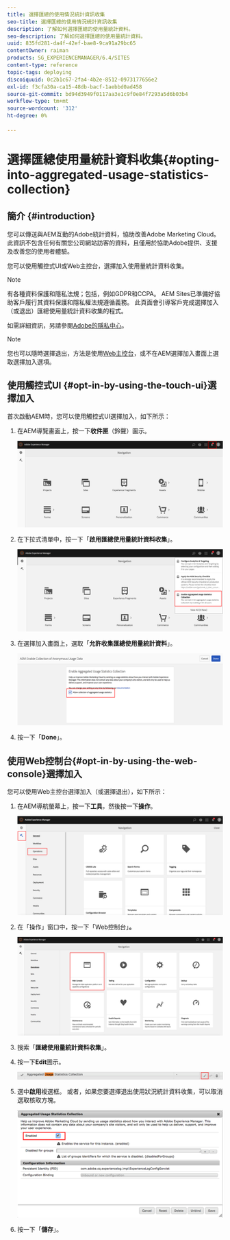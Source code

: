 ```yaml
---
title: 選擇匯總的使用情況統計資訊收集
seo-title: 選擇匯總的使用情況統計資訊收集
description: 了解如何選擇匯總的使用量統計資料。
seo-description: 了解如何選擇匯總的使用量統計資料。
uuid: 835fd281-da4f-42ef-bae8-9ca91a29bc65
contentOwner: raiman
products: SG_EXPERIENCEMANAGER/6.4/SITES
content-type: reference
topic-tags: deploying
discoiquuid: 0c2b1c67-2fa4-4b2e-8512-0973177656e2
exl-id: f3cfa30a-ca15-48db-bacf-1aebbd0ad458
source-git-commit: bd94d3949f0117aa3e1c9f0e84f7293a5d6b03b4
workflow-type: tm+mt
source-wordcount: '312'
ht-degree: 0%

---
```


# 選擇匯總使用量統計資料收集{#opting-into-aggregated-usage-statistics-collection}

## 簡介 {#introduction}

您可以傳送與AEM互動的Adobe統計資料，協助改善Adobe Marketing Cloud。 此資訊不包含任何有關您公司網站訪客的資料，且僅用於協助Adobe提供、支援及改善您的使用者體驗。

您可以使用觸控式UI或Web主控台，選擇加入使用量統計資料收集。

>[!NOTE]
>
>有各種資料保護和隱私法規；包括，例如GDPR和CCPA。 AEM Sites已準備好協助客戶履行其資料保護和隱私權法規遵循義務。 此頁面會引導客戶完成選擇加入（或退出）匯總使用量統計資料收集的程式。
>
>如需詳細資訊，另請參閱[Adobe的隱私中心](https://www.adobe.com/privacy.html)。

>[!NOTE]
>
>您也可以隨時選擇退出，方法是使用[Web主控台](/help/sites-deploying/opt-in-aggregated-usage-statistics.md#opt-in-by-using-the-web-console)，或不在AEM選擇加入畫面上選取選擇加入選項。

## 使用觸控式UI {#opt-in-by-using-the-touch-ui}選擇加入

首次啟動AEM時，您可以使用觸控式UI選擇加入，如下所示：

1. 在AEM導覽畫面上，按一下&#x200B;**收件匣**（鈴聲）圖示。

   ![usage_statisticsnavigationscreen](assets/usage_statisticsnavigationscreen.png)

1. 在下拉式清單中，按一下「**啟用匯總使用量統計資料收集**」。

   ![usage_statisticsnavigationscreen2](assets/usage_statisticsnavigationscreen2.png)

1. 在選擇加入畫面上，選取「**允許收集匯總使用量統計資料**」。

   ![usage_statisticsopt_inscreen](assets/usage_statisticsopt-inscreen.png)

1. 按一下「**Done**」。

## 使用Web控制台{#opt-in-by-using-the-web-console}選擇加入

您可以使用Web主控台選擇加入（或選擇退出），如下所示：

1. 在AEM導航螢幕上，按一下&#x200B;**工具**，然後按一下&#x200B;**操作**。

   ![usage_statisticssopshaboard](assets/usage_statisticsopsdashboard.png)

1. 在「操作」窗口中，按一下「Web控制台」**。**

   ![usage_statisticswebconsole](assets/usage_statisticswebconsole.png)

1. 搜索「**匯總使用量統計資料收集**」。
1. 按一下&#x200B;**Edit**&#x200B;圖示。

   ![usage_statisticscollectionedit](assets/usage_statisticscollectionedit.png)

1. 選中&#x200B;**啟用**&#x200B;複選框。 或者，如果您要選擇退出使用狀況統計資料收集，可以取消選取核取方塊。

   ![usage_statisticsselect](assets/usage_statisticsselect.png)

1. 按一下「**儲存**」。
